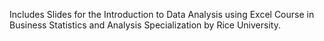 Includes Slides for the Introduction to Data Analysis using Excel Course in Business Statistics and Analysis Specialization by Rice University.
